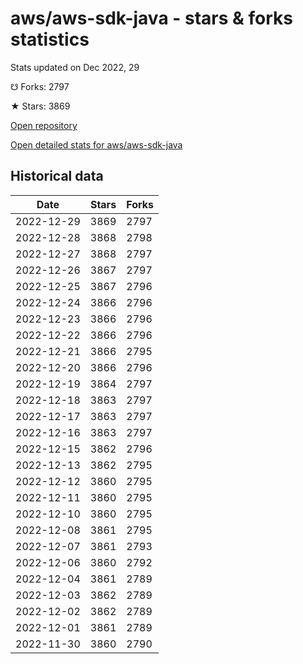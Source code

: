 # aws/aws-sdk-java - stars & forks statistics

Stats updated on Dec 2022, 29

☋ Forks: 2797

★ Stars: 3869

[Open repository](https://github.com/aws/aws-sdk-java)

[Open detailed stats for aws/aws-sdk-java](https://reviewgithub.com/rep/aws/aws-sdk-java)

## Historical data
| Date | Stars | Forks |
|------|-------|-------|
| 2022-12-29 | 3869 | 2797 | 
| 2022-12-28 | 3868 | 2798 | 
| 2022-12-27 | 3868 | 2797 | 
| 2022-12-26 | 3867 | 2797 | 
| 2022-12-25 | 3867 | 2796 | 
| 2022-12-24 | 3866 | 2796 | 
| 2022-12-23 | 3866 | 2796 | 
| 2022-12-22 | 3866 | 2796 | 
| 2022-12-21 | 3866 | 2795 | 
| 2022-12-20 | 3866 | 2796 | 
| 2022-12-19 | 3864 | 2797 | 
| 2022-12-18 | 3863 | 2797 | 
| 2022-12-17 | 3863 | 2797 | 
| 2022-12-16 | 3863 | 2797 | 
| 2022-12-15 | 3862 | 2796 | 
| 2022-12-13 | 3862 | 2795 | 
| 2022-12-12 | 3860 | 2795 | 
| 2022-12-11 | 3860 | 2795 | 
| 2022-12-10 | 3860 | 2795 | 
| 2022-12-08 | 3861 | 2795 | 
| 2022-12-07 | 3861 | 2793 | 
| 2022-12-06 | 3860 | 2792 | 
| 2022-12-04 | 3861 | 2789 | 
| 2022-12-03 | 3862 | 2789 | 
| 2022-12-02 | 3862 | 2789 | 
| 2022-12-01 | 3861 | 2789 | 
| 2022-11-30 | 3860 | 2790 | 

